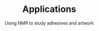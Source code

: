 ---
title: Applications
summary: Using NMR to study adhesives and artwork
subtitle: Using NMR to study adhesives and artwork
show_date: false
text: |
    Test text.
---